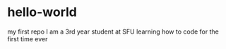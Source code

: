 # hello-world
my first repo
I am a 3rd year student at SFU learning how to code for the first time ever
